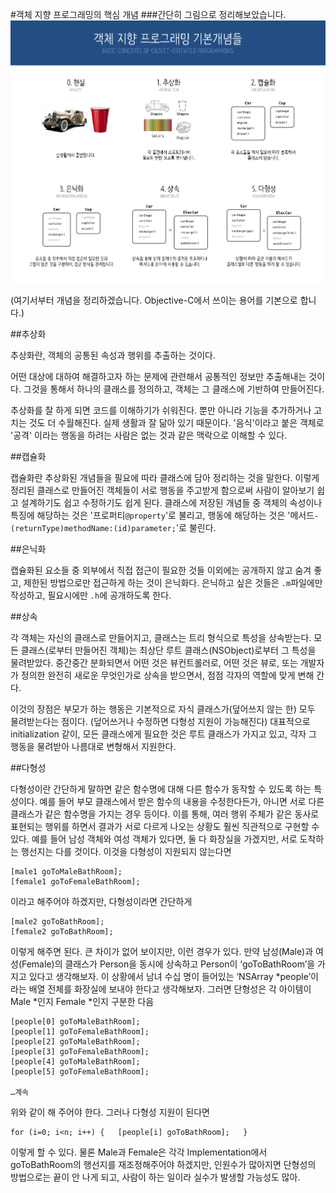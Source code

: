 #객체 지향 프로그래밍의 핵심 개념
###간단히 그림으로 정리해보았습니다.
![OOP](images/OOP.png)

(여기서부터 개념을 정리하겠습니다. Objective-C에서 쓰이는 용어를 기본으로 합니다.)


##추상화

추상화란, 객체의 공통된 속성과 행위를 추출하는 것이다. 

어떤 대상에 대하여 해결하고자 하는 문제에 관련해서 공통적인 정보만 추출해내는 것이다. 그것을 통해서 하나의 클래스를 정의하고, 객체는 그 클래스에 기반하여 만들어진다.

추상화를 잘 하게 되면 코드를 이해하기가 쉬워진다. 뿐만 아니라 기능을 추가하거나 고치는 것도 더 수월해진다. 실제 생활과 잘 닮아 있기 때문이다. '음식'이라고 붙은 객체로 '공격' 이라는 행동을 하려는 사람은 없는 것과 같은 맥락으로 이해할 수 있다.

##캡슐화

캡슐화란 추상화된 개념들을 필요에 따라 클래스에 담아 정리하는 것을 말한다. 이렇게 정리된 클래스로 만들어진 객체들이 서로 행동을 주고받게 함으로써 사람이 알아보기 쉽고 설계하기도 쉽고 수정하기도 쉽게 된다.
클래스에 저장된 개념들 중 객체의 속성이나 특징에 해당하는 것은 '프로퍼티```@property```'로 불리고, 행동에 해당하는 것은 '메서드```-(returnType)methodName:(id)parameter;```'로 불린다.


##은닉화

캡슐화된 요소들 중 외부에서 직접 접근이 필요한 것들 이외에는 공개하지 않고 숨겨 좋고, 제한된 방법으로만 접근하게 하는 것이 은닉화다. 은닉하고 싶은 것들은 ```.m```파일에만 작성하고, 필요시에만 ```.h```에 공개하도록 한다.


##상속

각 객체는 자신의 클래스로 만들어지고, 클래스는 트리 형식으로 특성을 상속받는다. 모든 클래스(로부터 만들어진 객체)는 최상단 루트 클래스(NSObject)로부터 그 특성을 물려받았다. 중간중간 분화되면서 어떤 것은 뷰컨트롤러로, 어떤 것은 뷰로, 또는 개발자가 정의한 완전히 새로운 무엇인가로 상속을 받으면서, 점점 각자의 역할에 맞게 변해 간다.

이것의 장점은 부모가 하는 행동은 기본적으로 자식 클래스가(덮어쓰지 않는 한) 모두 물려받는다는 점이다. (덮어쓰거나 수정하면 다형성 지원이 가능해진다) 대표적으로 initialization 같이, 모든 클래스에게 필요한 것은 루트 클래스가 가지고 있고, 각자 그 행동을 물려받아 나름대로 변형해서 지원한다.


##다형성

다형성이란 간단하게 말하면 같은 함수명에 대해 다른 함수가 동작할 수 있도록 하는 특성이다.
예를 들어 부모 클래스에서 받은 함수의 내용을 수정한다든가, 아니면 서로 다른 클래스가 같은 함수명을 가지는 경우 등이다. 이를 통해, 여러 행위 주체가 같은 동사로 표현되는 행위를 하면서 결과가 서로 다르게 나오는 상황도 훨씬 직관적으로 구현할 수 있다. 예를 들어 남성 객체와 여성 객체가 있다면, 둘 다 화장실을 가겠지만, 서로 도착하는 행선지는 다를 것이다. 이것을 다형성이 지원되지 않는다면

```
[male1 goToMaleBathRoom];
[female1 goToFemaleBathRoom]; 
```

이라고 해주어야 하겠지만, 다형성이라면 간단하게

```
[male2 goToBathRoom];
[female2 goToBathRoom];
```

이렇게 해주면 된다. 큰 차이가 없어 보이지만, 이런 경우가 있다.
만약 남성(Male)과 여성(Female)의 클래스가 Person을 동시에 상속하고 Person이 ‘goToBathRoom’을 가지고 있다고 생각해보자. 이 상황에서 남녀 수십 명이 들어있는 ‘NSArray *people’이라는 배열 전체를 화장실에 보내야 한다고 생각해보자. 그러면 단형성은 각 아이템이 Male *인지 Female *인지 구분한 다음

```
[people[0] goToMaleBathRoom];
[people[1] goToFemaleBathRoom];
[people[2] goToMaleBathRoom];
[people[3] goToFemaleBathRoom];
[people[4] goToMaleBathRoom];
[people[5] goToFemaleBathRoom];

…계속
```

위와 같이 해 주어야 한다. 그러나 다형성 지원이 된다면

```
for (i=0; i<n; i++) {	[people[i] goToBathRoom];	}
```

이렇게 할 수 있다. 물론 Male과 Female은 각각 Implementation에서 goToBathRoom의 행선지를 재조정해주어야 하겠지만, 인원수가 많아지면 단형성의 방법으로는 끝이 안 나게 되고, 사람이 하는 일이라 실수가 발생할 가능성도 많아.
